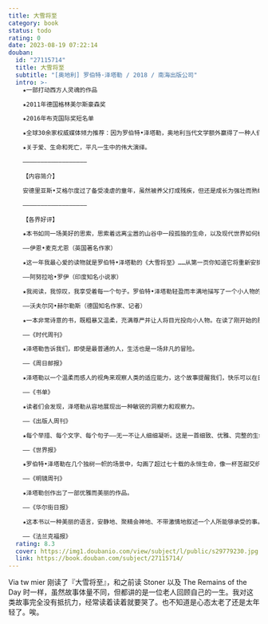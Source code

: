 ```yaml
---
title: 大雪将至
category: book
status: todo
rating: 0
date: 2023-08-19 07:22:14
douban:
  id: "27115714"
  title: 大雪将至
  subtitle: "[奥地利] 罗伯特·泽塔勒 / 2018 / 南海出版公司"
  intro: >-
    ★一部打动西方人灵魂的作品

    ★2011年德国格林美尔斯豪森奖

    ★2016年布克国际奖短名单

    ★全球30余家权威媒体倾力推荐：因为罗伯特•泽塔勒，奥地利当代文学额外赢得了一种人们再也不想放弃的声音。

    ★关于爱、生命和死亡，平凡一生中的伟大演绎。

    ——————————————————

    【内容简介】

    安德里亚斯•艾格尔度过了备受凌虐的童年，虽然被养父打成残疾，但还是成长为强壮而熟练的工人。他加入施工队，参与第一批高山索道的建设；与玛丽结婚过着安稳的日子，却被一次雪崩剥夺了拥有的一切；他经历过一场战争，在战俘营里待了八年的时间，见证过无数痛苦和死亡。他努力工作，也曾深爱过。在短暂而漫长的一生中，他多次与死亡擦肩而过，但他不曾怨恨，也没有怒火，而是平静地接受着降临到身上的一切，坚定地留下自己的足迹。

    ——————————————————

    【各界好评】

    ★本书如同一场美好的思索，思索着远离尘嚣的山谷中一段孤独的生命，以及现代世界如何缓缓地到来。

    ——伊恩•麦克尤恩（英国著名作家）

    ★这一年我最心爱的读物就是罗伯特•泽塔勒的《大雪将至》……从第一页你知道它将重新安排你的精神世界。这是一个令人惊叹、令人心碎的故事，它封装了一个变化、失去和恢复的世界。

    ——阿努拉哈•罗伊（印度知名小说家）

    ★我阅读，我惊叹，我享受着每一个句子。罗伯特•泽塔勒轻盈而丰满地描写了一个小人物的大感情。

    ——沃夫尔冈•赫尔勒斯（德国知名作家、记者）

    ★一本非常诗意的书，既粗暴又温柔，充满尊严并让人将目光投向小人物。在读了刚开始的那几页后，会舍不得将它放到一边，这证明文学并非依赖引起轰动的题材。

    ——《时代周刊》

    ★泽塔勒告诉我们，即使是最普通的人，生活也是一场非凡的冒险。

    ——《周日邮报》

    ★泽塔勒以一个温柔而感人的视角来观察人类的适应能力，这个故事提醒我们，快乐可以在日常生活和简单的事情中找到。

    ——《书单》

    ★读者们会发现，泽塔勒从容地展现出一种敏锐的洞察力和观察力。

    ——《出版人周刊》

    ★每个举措、每个文字、每个句子——无一不让人细细凝听。这是一首细致、优雅、完整的生命之歌。整个人沉静下来、不能自已，当故事中的悲伤突然止息，却又带来撕心裂肺的大笑和巨大的惊愕。

    ——《世界报》

    ★罗伯特•泽塔勒在几个独树一帜的场景中，勾画了超过七十载的永恒生命，像一杯苦甜交织的日落鸡尾酒。

    ——《明镜周刊》

    ★泽塔勒创作出了一部优雅而美丽的作品。

    ——《华尔街日报》

    ★这本书以一种美丽的语言，安静地、聚精会神地、不带激情地叙述一个人所能够承受的事。这是一位多么令人赞赏的作者，以一本令人无法忘怀的书如此深刻地感动人心。

    ——《法兰克福报》
  rating: 8.3
  cover: https://img1.doubanio.com/view/subject/l/public/s29779230.jpg
  link: https://book.douban.com/subject/27115714/
---
```


Via tw mier 刚读了『大雪将至』，和之前读 Stoner 以及 The Remains of the Day 时一样，虽然故事体量不同，但都讲的是一位老人回顾自己的一生。我对这类故事完全没有抵抗力，经常读着读着就要哭了。也不知道是心态太老了还是太年轻了。唉。